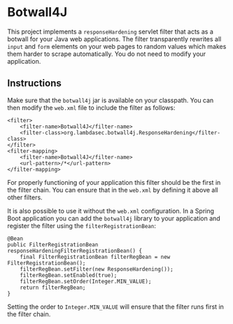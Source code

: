 # Botwall4J

This project implements a `responseHardening` servlet filter that acts as a botwall for your Java web applications. The filter transparently rewrites all `input` and `form` elements on your web pages to random values which makes them harder to scrape automatically. You do not need to modify your application.

## Instructions 

Make sure that the `botwall4j` jar is available on your classpath. You can then modify the `web.xml` file to include the filter as follows:

```
<filter>
    <filter-name>Botwall4J</filter-name>
    <filter-class>org.lambdasec.botwall4j.ResponseHardening</filter-class>
</filter>
<filter-mapping>
    <filter-name>Botwall4J</filter-name>
    <url-pattern>/*</url-pattern>
</filter-mapping>
```

For properly functioning of your application this filter should be the first in the filter chain. You can ensure that in the `web.xml` by defining it above all other filters.

It is also possible to use it without the `web.xml` configuration. In a Spring Boot application you can add the `botwall4j` library to your application and register the filter using the `filterRegistrationBean`:

```
@Bean
public FilterRegistrationBean responseHardeningFilterRegistrationBean() {
    final FilterRegistrationBean filterRegBean = new FilterRegistrationBean();
    filterRegBean.setFilter(new ResponseHardening());
    filterRegBean.setEnabled(true);
    filterRegBean.setOrder(Integer.MIN_VALUE);
    return filterRegBean;
}
```

Setting the order to `Integer.MIN_VALUE` will ensure that the filter runs first in the filter chain.
